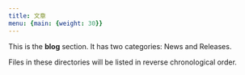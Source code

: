 ```yaml
---
title: 文章
menu: {main: {weight: 30}}
---
```


This is the **blog** section. It has two categories: News and Releases.

Files in these directories will be listed in reverse chronological order.
